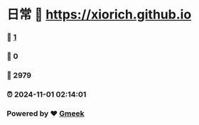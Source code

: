 # 日常 :link: https://xiorich.github.io 
### :page_facing_up: [1](https://xiorich.github.io/tag.html) 
### :speech_balloon: 0 
### :hibiscus: 2979 
### :alarm_clock: 2024-11-01 02:14:01 
### Powered by :heart: [Gmeek](https://github.com/Meekdai/Gmeek)
